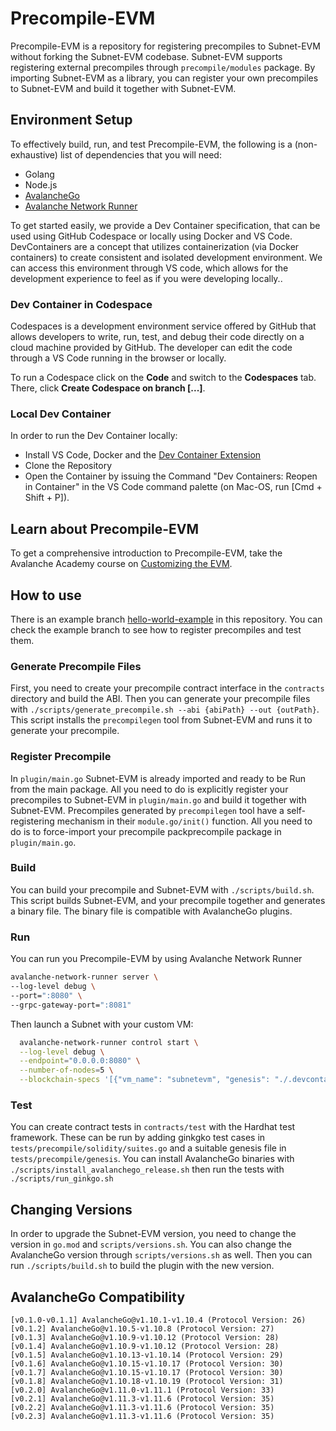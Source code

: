 # Precompile-EVM

Precompile-EVM is a repository for registering precompiles to Subnet-EVM without forking the Subnet-EVM codebase. Subnet-EVM supports registering external precompiles through `precompile/modules` package. By importing Subnet-EVM as a library, you can register your own precompiles to Subnet-EVM and build it together with Subnet-EVM.

## Environment Setup

To effectively build, run, and test Precompile-EVM, the following is a (non-exhaustive) list of dependencies that you will need:

- Golang
- Node.js
- [AvalancheGo](https://github.com/ava-labs/avalanchego)
- [Avalanche Network Runner](https://github.com/ava-labs/avalanche-network-runner)

To get started easily, we provide a Dev Container specification, that can be used using GitHub Codespace or locally using Docker and VS Code. DevContainers are a concept that utilizes containerization (via Docker containers) to create consistent and isolated development environment. We can access this environment through VS code, which allows for the development experience to feel as if you were developing locally..

### Dev Container in Codespace

Codespaces is a development environment service offered by GitHub that allows developers to write, run, test, and debug their code directly on a cloud machine provided by GitHub. The developer can edit the code through a VS Code running in the browser or locally.

To run a Codespace click on the **Code** and switch to the **Codespaces** tab. There, click **Create Codespace on branch [...]**.

### Local Dev Container

In order to run the Dev Container locally:

- Install VS Code, Docker and the [Dev Container Extension](https://marketplace.visualstudio.com/items?itemName=ms-vscode-remote.remote-containers)
- Clone the Repository
- Open the Container by issuing the Command "Dev Containers: Reopen in Container" in the VS Code command palette (on Mac-OS, run [Cmd + Shift + P]).

## Learn about Precompile-EVM

To get a comprehensive introduction to Precompile-EVM, take the Avalanche Academy course on [Customizing the EVM](https://academy.avax.com/course/customize-evm).

## How to use

There is an example branch [hello-world-example](https://github.com/ava-labs/precompile-evm/tree/hello-world-example) in this repository. You can check the example branch to see how to register precompiles and test them.

### Generate Precompile Files

First, you need to create your precompile contract interface in the `contracts` directory and build the ABI. Then you can generate your precompile files with `./scripts/generate_precompile.sh --abi {abiPath} --out {outPath}`. This script installs the `precompilegen` tool from Subnet-EVM and runs it to generate your precompile.

### Register Precompile

In `plugin/main.go` Subnet-EVM is already imported and ready to be Run from the main package. All you need to do is explicitly register your precompiles to Subnet-EVM in `plugin/main.go` and build it together with Subnet-EVM. Precompiles generated by `precompilegen` tool have a self-registering mechanism in their `module.go/init()` function. All you need to do is to force-import your precompile packprecompile package in `plugin/main.go`.

### Build

You can build your precompile and Subnet-EVM with `./scripts/build.sh`. This script builds Subnet-EVM, and your precompile together and generates a binary file. The binary file is compatible with AvalancheGo plugins.

### Run

You can run you Precompile-EVM by using Avalanche Network Runner

```bash
avalanche-network-runner server \
--log-level debug \
--port=":8080" \
--grpc-gateway-port=":8081"
```

Then launch a Subnet with your custom VM:

```bash
  avalanche-network-runner control start \
  --log-level debug \
  --endpoint="0.0.0.0:8080" \
  --number-of-nodes=5 \
  --blockchain-specs '[{"vm_name": "subnetevm", "genesis": "./.devcontainer/genesis-example.json"}]'
```

### Test

You can create contract tests in `contracts/test` with the Hardhat test framework. These can be run by adding ginkgko test cases in `tests/precompile/solidity/suites.go` and a suitable genesis file in `tests/precompile/genesis`. You can install AvalancheGo binaries with `./scripts/install_avalanchego_release.sh` then run the tests with `./scripts/run_ginkgo.sh`

## Changing Versions

In order to upgrade the Subnet-EVM version, you need to change the version in `go.mod` and `scripts/versions.sh`. You can also change the AvalancheGo version through `scripts/versions.sh` as well. Then you can run `./scripts/build.sh` to build the plugin with the new version.

## AvalancheGo Compatibility

```text
[v0.1.0-v0.1.1] AvalancheGo@v1.10.1-v1.10.4 (Protocol Version: 26)
[v0.1.2] AvalancheGo@v1.10.5-v1.10.8 (Protocol Version: 27)
[v0.1.3] AvalancheGo@v1.10.9-v1.10.12 (Protocol Version: 28)
[v0.1.4] AvalancheGo@v1.10.9-v1.10.12 (Protocol Version: 28)
[v0.1.5] AvalancheGo@v1.10.13-v1.10.14 (Protocol Version: 29)
[v0.1.6] AvalancheGo@v1.10.15-v1.10.17 (Protocol Version: 30)
[v0.1.7] AvalancheGo@v1.10.15-v1.10.17 (Protocol Version: 30)
[v0.1.8] AvalancheGo@v1.10.18-v1.10.19 (Protocol Version: 31)
[v0.2.0] AvalancheGo@v1.11.0-v1.11.1 (Protocol Version: 33)
[v0.2.1] AvalancheGo@v1.11.3-v1.11.6 (Protocol Version: 35)
[v0.2.2] AvalancheGo@v1.11.3-v1.11.6 (Protocol Version: 35)
[v0.2.3] AvalancheGo@v1.11.3-v1.11.6 (Protocol Version: 35)
```
